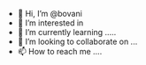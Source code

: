 - 👋 Hi, I’m @bovani 
- 👀 I’m interested in 
- 🌱 I’m currently learning .....
- 💞️ I’m looking to collaborate on ...
- 📫 How to reach me ....

<!---
bovani/bovani is a ✨ special ✨ repository because its `README.md` (this file) appears on your GitHub profile.
You can click the Preview link to take a look at your changes.
--->
